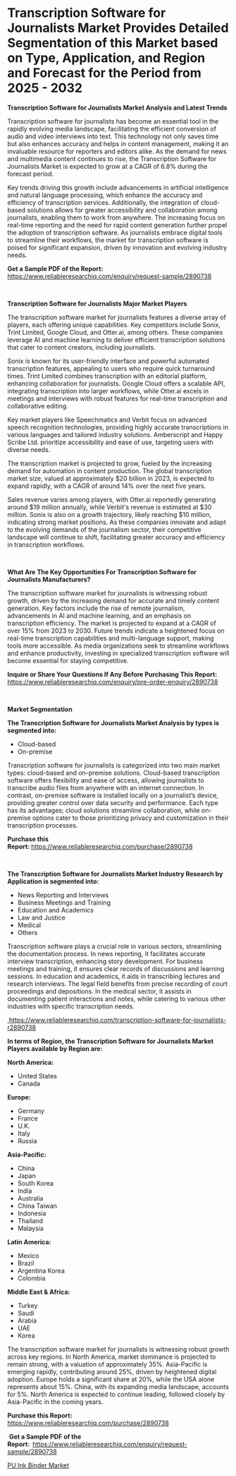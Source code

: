 <p><h1>Transcription Software for Journalists Market Provides Detailed Segmentation of this Market based on Type, Application, and Region and Forecast for the Period from 2025 - 2032</h1></p><p><strong>Transcription Software for Journalists Market Analysis and Latest Trends</strong></p>
<p><p>Transcription software for journalists has become an essential tool in the rapidly evolving media landscape, facilitating the efficient conversion of audio and video interviews into text. This technology not only saves time but also enhances accuracy and helps in content management, making it an invaluable resource for reporters and editors alike. As the demand for news and multimedia content continues to rise, the Transcription Software for Journalists Market is expected to grow at a CAGR of 6.8% during the forecast period.</p><p>Key trends driving this growth include advancements in artificial intelligence and natural language processing, which enhance the accuracy and efficiency of transcription services. Additionally, the integration of cloud-based solutions allows for greater accessibility and collaboration among journalists, enabling them to work from anywhere. The increasing focus on real-time reporting and the need for rapid content generation further propel the adoption of transcription software. As journalists embrace digital tools to streamline their workflows, the market for transcription software is poised for significant expansion, driven by innovation and evolving industry needs.</p></p>
<p><strong>Get a Sample PDF of the Report:&nbsp;</strong> <a href="https://www.reliableresearchiq.com/enquiry/request-sample/2890738?utm_campaign=2180&utm_medium=2&utm_source=Github&utm_content=ia&utm_term=14032025&utm_id=transcription-software-for-journalists">https://www.reliableresearchiq.com/enquiry/request-sample/2890738</a></p>
<p>&nbsp;</p>
<p><strong>Transcription Software for Journalists Major Market Players</strong></p>
<p><p>The transcription software market for journalists features a diverse array of players, each offering unique capabilities. Key competitors include Sonix, Trint Limited, Google Cloud, and Otter.ai, among others. These companies leverage AI and machine learning to deliver efficient transcription solutions that cater to content creators, including journalists.</p><p>Sonix is known for its user-friendly interface and powerful automated transcription features, appealing to users who require quick turnaround times. Trint Limited combines transcription with an editorial platform, enhancing collaboration for journalists. Google Cloud offers a scalable API, integrating transcription into larger workflows, while Otter.ai excels in meetings and interviews with robust features for real-time transcription and collaborative editing.</p><p>Key market players like Speechmatics and Verbit focus on advanced speech recognition technologies, providing highly accurate transcriptions in various languages and tailored industry solutions. Amberscript and Happy Scribe Ltd. prioritize accessibility and ease of use, targeting users with diverse needs. </p><p>The transcription market is projected to grow, fueled by the increasing demand for automation in content production. The global transcription market size, valued at approximately $20 billion in 2023, is expected to expand rapidly, with a CAGR of around 14% over the next five years.</p><p>Sales revenue varies among players, with Otter.ai reportedly generating around $19 million annually, while Verbit's revenue is estimated at $30 million. Sonix is also on a growth trajectory, likely reaching $10 million, indicating strong market positions. As these companies innovate and adapt to the evolving demands of the journalism sector, their competitive landscape will continue to shift, facilitating greater accuracy and efficiency in transcription workflows.</p></p>
<p>&nbsp;</p>
<p><strong>What Are The Key Opportunities For Transcription Software for Journalists Manufacturers?</strong></p>
<p><p>The transcription software market for journalists is witnessing robust growth, driven by the increasing demand for accurate and timely content generation. Key factors include the rise of remote journalism, advancements in AI and machine learning, and an emphasis on transcription efficiency. The market is projected to expand at a CAGR of over 15% from 2023 to 2030. Future trends indicate a heightened focus on real-time transcription capabilities and multi-language support, making tools more accessible. As media organizations seek to streamline workflows and enhance productivity, investing in specialized transcription software will become essential for staying competitive.</p></p>
<p><strong>Inquire or Share Your Questions If Any Before Purchasing This Report:</strong> <a href="https://www.reliableresearchiq.com/enquiry/pre-order-enquiry/2890738?utm_campaign=2180&utm_medium=2&utm_source=Github&utm_content=ia&utm_term=14032025&utm_id=transcription-software-for-journalists">https://www.reliableresearchiq.com/enquiry/pre-order-enquiry/2890738</a></p>
<p>&nbsp;</p>
<p><strong>Market Segmentation</strong></p>
<p><strong>The Transcription Software for Journalists Market Analysis by types is segmented into:</strong></p>
<p><ul><li>Cloud-based</li><li>On-premise</li></ul></p>
<p><p>Transcription software for journalists is categorized into two main market types: cloud-based and on-premise solutions. Cloud-based transcription software offers flexibility and ease of access, allowing journalists to transcribe audio files from anywhere with an internet connection. In contrast, on-premise software is installed locally on a journalist’s device, providing greater control over data security and performance. Each type has its advantages; cloud solutions streamline collaboration, while on-premise options cater to those prioritizing privacy and customization in their transcription processes.</p></p>
<p><strong>Purchase this Report:&nbsp;</strong><a href="https://www.reliableresearchiq.com/purchase/2890738?utm_campaign=2180&utm_medium=2&utm_source=Github&utm_content=ia&utm_term=14032025&utm_id=transcription-software-for-journalists">https://www.reliableresearchiq.com/purchase/2890738</a></p>
<p>&nbsp;</p>
<p><strong>The Transcription Software for Journalists Market Industry Research by Application is segmented into:</strong></p>
<p><ul><li>News Reporting and Interviews</li><li>Business Meetings and Training</li><li>Education and Academics</li><li>Law and Justice</li><li>Medical</li><li>Others</li></ul></p>
<p><p>Transcription software plays a crucial role in various sectors, streamlining the documentation process. In news reporting, it facilitates accurate interview transcription, enhancing story development. For business meetings and training, it ensures clear records of discussions and learning sessions. In education and academics, it aids in transcribing lectures and research interviews. The legal field benefits from precise recording of court proceedings and depositions. In the medical sector, it assists in documenting patient interactions and notes, while catering to various other industries with specific transcription needs.</p></p>
<p><a href="https://www.reliableresearchiq.com/transcription-software-for-journalists-r2890738?utm_campaign=2180&utm_medium=2&utm_source=Github&utm_content=ia&utm_term=14032025&utm_id=transcription-software-for-journalists">&nbsp;https://www.reliableresearchiq.com/transcription-software-for-journalists-r2890738</a></p>
<p><strong>In terms of Region, the Transcription Software for Journalists Market Players available by Region are:</strong></p>
<p>
    <p> <strong> North America: </strong>
        <ul>
            <li>United States</li>
            <li>Canada</li>
        </ul>
        </p> 
    <p> <strong> Europe: </strong>
        <ul>
            <li>Germany</li>
            <li>France</li>
            <li>U.K.</li>
            <li>Italy</li>
            <li>Russia</li>
        </ul>
        </p> 
    <p> <strong> Asia-Pacific: </strong>
        <ul>
            <li>China</li>
            <li>Japan</li>
            <li>South Korea</li>
            <li>India</li>
            <li>Australia</li>
            <li>China Taiwan</li>
            <li>Indonesia</li>
            <li>Thailand</li>
            <li>Malaysia</li>
        </ul>
        </p> 
    <p> <strong> Latin America: </strong>
        <ul>
            <li>Mexico</li>
            <li>Brazil</li>
            <li>Argentina Korea</li>
            <li>Colombia</li>
        </ul>
        </p> 
    <p> <strong> Middle East & Africa: </strong>
        <ul>
            <li>Turkey</li>
            <li>Saudi</li>
            <li>Arabia</li>
            <li>UAE</li>
            <li>Korea</li>
        </ul>
    </p>
    </p>
<p><p>The transcription software market for journalists is witnessing robust growth across key regions. In North America, market dominance is projected to remain strong, with a valuation of approximately 35%. Asia-Pacific is emerging rapidly, contributing around 25%, driven by heightened digital adoption. Europe holds a significant share at 20%, while the USA alone represents about 15%. China, with its expanding media landscape, accounts for 5%. North America is expected to continue leading, followed closely by Asia-Pacific in the coming years.</p></p>
<p><strong>Purchase this Report: </strong><a href="https://www.reliableresearchiq.com/purchase/2890738?utm_campaign=2180&utm_medium=2&utm_source=Github&utm_content=ia&utm_term=14032025&utm_id=transcription-software-for-journalists">https://www.reliableresearchiq.com/purchase/2890738</a></p>
<p>&nbsp;<strong>Get a Sample PDF of the Report:&nbsp;&nbsp;</strong><a href="https://www.reliableresearchiq.com/enquiry/request-sample/2890738?utm_campaign=2180&utm_medium=2&utm_source=Github&utm_content=ia&utm_term=14032025&utm_id=transcription-software-for-journalists">https://www.reliableresearchiq.com/enquiry/request-sample/2890738</a></p>
<p><strong></strong></p>
<p><p><a href="https://github.com/mookiesville/Market-Research-Report-List-1/blob/main/pu-ink-binder-market.md?utm_campaign=2180&utm_medium=2&utm_source=Github&utm_content=ia&utm_term=14032025&utm_id=transcription-software-for-journalists">PU Ink Binder Market</a></p></p>